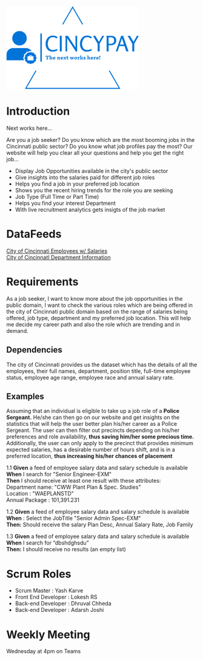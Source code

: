 <img src="https://github.com/dhruval-01/IS7024/blob/master/logo-no-background.png" width="350" alt="accessibility text">

# Introduction
Next works here...

Are you a job seeker? Do you know which are the most booming jobs in the Cincinnati public sector? Do you know what job profiles pay the most? Our website will help you clear all your questions and help you get the right job...

* Display Job Opportunities available in the city's public sector  
* Give insights into the salaries paid for different job roles
* Helps you find a job in your preferred job location 
* Shows you the recent hiring trends for the role you are seeking
* Job Type (Full Time or Part Time)
* Helps you find your interest Department
* With live recruitment analytics gets insigts of the job market 

# DataFeeds

<a href="https://data.cincinnati-oh.gov/Efficient-Service-Delivery/City-of-Cincinnati-Employees-w-Salaries/wmj4-ygbf">City of Cincinnati Employees w/ Salaries</a><br/>
<a href="https://data.cincinnati-oh.gov/Efficient-Service-Delivery/City-of-Cincinnati-Department-Information/txnn-6e6x">City of CincinnatI Department Information</a>

# Requirements
As a job seeker, I want to know more about the job opportunities in the public domain, I want to check the various roles which are being offered in the city of Cincinnati public domain based on the range of salaries being offered, job type, department and my preferred job location. This will help me decide my career path and also the role which are trending and in demand.

## Dependencies

The city of Cincinnati provides us the dataset which has the details of all the employees, their full names, department, position title, full-time employee status, employee age range, employee race and annual salary rate.

## Examples

Assuming that an individual is eligible to take up a job role of a <strong>Police Sergeant.</strong> He/she can then go on our website and get insights on the statistics that will help the user better plan his/her career as a Police Sergeant. The user can then filter out precincts depending on his/her preferences and role availability,<strong> thus saving him/her some precious time.</strong> Additionally, the user can only apply to the precinct that provides minimum expected salaries, has a desirable number of hours shift, and is in a preferred location, <strong>thus increasing his/her chances of placement</strong>

1.1
<strong>Given</strong> a feed of employee salary data and salary schedule is available <br>
   <strong>When</strong> I search for "Senior Engineer-EXM" <br>
   <strong>Then</strong> I should receive at least one result with these attributes:<br>
   Department name: "CWW Plant Plan & Spec. Studies"<br>
   Location : "WAEPLANSTD"	<br>
   Annual Package : 101,391.231 <br>
 
1.2
<strong>Given</strong> a feed of employee salary data and salary schedule is available<br/>
<strong>When</strong> : 
		Select the JobTitle "Senior Admin Spec-EXM" <br/>
		<strong>Then:</strong>
		Should receive the salary Plan Desc, Annual Salary Rate, Job Family 
 
 1.3
<strong>Given</strong> a feed of employee salary data and salary schedule is available <br/>
<strong>When</strong> I search for “dbshdghsdu” <br/>
<strong>Then:</strong> I should receive no results (an empty list)
   
   

# Scrum Roles

* Scrum Master : Yash Karve
* Front End Developer : Lokesh RS
* Back-end Developer : Dhruval Chheda
* Back-end Developer : Adarsh Joshi

# Weekly Meeting
 
 Wednesday at 4pm on Teams
